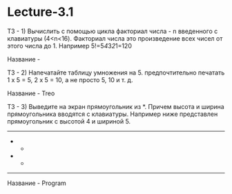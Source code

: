 # Lecture-3.1

ТЗ - 1) Вычислить с помощью цикла факториал числа - n введенного с клавиатуры (4<n<16). Факториал 
числа это произведение всех чисел от этого числа до 1. Например 5!=5*4*3*2*1=120

Название - 

ТЗ - 2) Напечатайте таблицу умножения на 5. предпочтительно печатать 1 x 5 = 5, 2 x 5 = 10, а не просто 5, 
10 и т. д.

Название - Treo

ТЗ - 3) Выведите на экран прямоугольник из *. Причем высота и ширина прямоугольника вводятся с 
клавиатуры. Например ниже представлен прямоугольник с высотой 4 и шириной 5.
*****
*   *
*   *
*****

Название - Program
